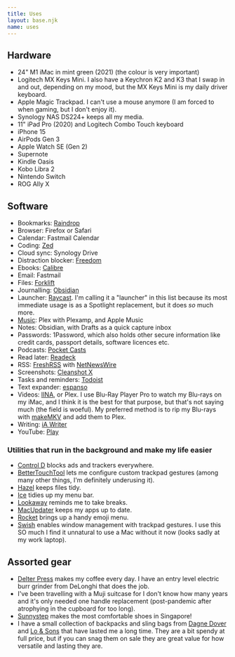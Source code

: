 ```yaml
---
title: Uses
layout: base.njk
name: uses
---
```


## Hardware
- 24" M1 iMac in mint green (2021) (the colour is very important)
- Logitech MX Keys Mini. I also have a Keychron K2 and K3 that I swap in and out, depending on my mood, but the MX Keys Mini is my daily driver keyboard.
- Apple Magic Trackpad. I can't use a mouse anymore (I am forced to when gaming, but I don't enjoy it).
- Synology NAS DS224+ keeps all my media.
- 11" iPad Pro (2020) and Logitech Combo Touch keyboard
- iPhone 15
- AirPods Gen 3
- Apple Watch SE (Gen 2)
- Supernote
- Kindle Oasis
- Kobo Libra 2
- Nintendo Switch
- ROG Ally X

## Software
- Bookmarks: [Raindrop](https://raindrop.io/)
- Browser: Firefox or Safari
- Calendar: Fastmail Calendar
- Coding: [Zed](https://zed.dev/)
- Cloud sync: Synology Drive
- Distraction blocker: [Freedom](https://freedom.to)
- Ebooks: [Calibre](https://calibre-ebook.com/)
- Email: Fastmail
- Files: [Forklift](https://binarynights.com/)
- Journalling: [Obsidian](https://obsidian.md/)
- Launcher: [Raycast](https://www.raycast.com/). I'm calling it a "launcher" in this list because its most immediate usage is as a Spotlight replacement, but it does *so* much more.
- [Music](https://chencuifen.com/posts/owning-my-music/): Plex with Plexamp, and Apple Music
- Notes: Obsidian, with Drafts as a quick capture inbox
- Passwords: 1Password, which also holds other secure information like credit cards, passport details, software licences etc.
- Podcasts: [Pocket Casts](https://pocketcasts.com/)
- Read later: [Readeck](https://readeck.org/en/)
- RSS: [FreshRSS](https://freshrss.org/index.html) with [NetNewsWire](https://netnewswire.com/)
- Screenshots: [Cleanshot X](https://cleanshot.com/)
- Tasks and reminders: [Todoist](https://todoist.com/)
- Text expander: [espanso](https://espanso.org/)
- Videos: [IINA](https://iina.io/), or Plex. I use Blu-Ray Player Pro to watch my Blu-rays on my iMac, and I think it is the best for that purpose, but that's not saying much (the field is woeful). My preferred method is to rip my Blu-rays with [makeMKV](https://www.makemkv.com/) and add them to Plex.
- Writing: [iA Writer](https://ia.net/writer)
- YouTube: [Play](https://marcosatanaka.com)

### Utilities that run in the background and make my life easier
- [Control D](https://controld.com/personal/) blocks ads and trackers everywhere.
- [BetterTouchTool](https://folivora.ai) lets me configure custom trackpad gestures (among many other things, I'm definitely underusing it).
- [Hazel](https://www.noodlesoft.com/) keeps files tidy.
- [Ice](https://icemenubar.app) tidies up my menu bar.
- [Lookaway](https://lookaway.app/) reminds me to take breaks.
- [MacUpdater](https://www.corecode.io/macupdater/) keeps my apps up to date.
- [Rocket](https://matthewpalmer.net/rocket/) brings up a handy emoji menu.
- [Swish](https://highlyopinionated.co/swish/) enables window management with trackpad gestures. I use this SO much I find it unnatural to use a Mac without it now (looks sadly at my work laptop).

## Assorted gear
- [Delter Press](https://trinitycoffee.co/pages/delter-coffee-tools) makes my coffee every day. I have an entry level electric burr grinder from DeLonghi that does the job.
- I've been travelling with a Muji suitcase for I don't know how many years and it's only needed one handle replacement (post-pandemic after atrophying in the cupboard for too long).
- [Sunnystep](https://mysunnystep.com/) makes the most comfortable shoes in Singapore!
- I have a small collection of backpacks and sling bags from [Dagne Dover](https://www.dagnedover.com/) and [Lo & Sons](https://www.loandsons.com/) that have lasted me a long time. They are a bit spendy at full price, but if you can snag them on sale they are great value for how versatile and lasting they are.
